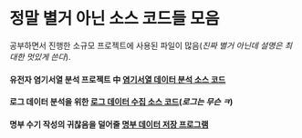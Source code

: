 # 정말 별거 아닌 소스 코드들 모음
공부하면서 진행한 소규모 프로젝트에 사용된 파일이 많음(*진짜 별거 아닌데 설명은 최대한 멋있게 쓴다*).

#### 유전자 염기서열 분석 프로젝트 中 [염기서열 데이터 분석 소스 코드](BioDataHandlingProject.py)

#### 로그 데이터 분석을 위한 [로그 데이터 수집 소스 코드](ToyAl.py)(*로그는 무슨 ㅋ*)

#### 명부 수기 작성의 귀찮음을 덜어줄 [명부 데이터 저장 프로그램](qsk.py)
